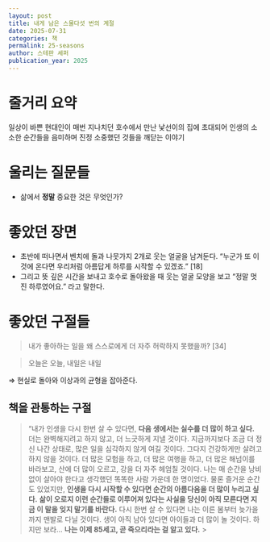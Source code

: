 ```yaml
---
layout: post
title: 내게 남은 스물다섯 번의 계절
date: 2025-07-31
categories: 책
permalink: 25-seasons
author: 스테판 셰퍼
publication_year: 2025
---
```


# 줄거리 요약

일상이 바쁜 현대인이 매번 지나치던 호수에서 만난 낯선이의 집에 초대되어 인생의 소소한 순간들을 음미하며 진정 소중했던 것들을 깨닫는 이야기

# 울리는 질문들

- 삶에서 **정말** 중요한 것은 무엇인가?

# 좋았던 장면

- 초반에 떠나면서 벤치에 돌과 나뭇가지 2개로 웃는 얼굴을 남겨둔다. “누군가 또 이것에 온다면 우리처럼 아름답게 하루를 시작할 수 있겠죠.” [18]
- 그리고 뜻 깊은 시간을 보내고 호수로 돌아왔을 때 웃는 얼굴 모양을 보고 “정말 멋진 하루였어요.” 라고 말한다.

# 좋았던 구절들

> 내가 좋아하는 일을 왜 스스로에게 더 자주 허락하지 못했을까? [34]

> 오늘은 오늘, 내일은 내일

⇒ 현실로 돌아와 이상과의 균형을 잡아준다.

## 책을 관통하는 구절

> “내가 인생을 다시 한번 살 수 있다면, **다음 생에서는 실수를 더 많이 하고 싶다.** 더는 완벽해지려고 하지 않고, 더 느긋하게 지낼 것이다. 지금까지보다 조금 더 정신 나간 상태로, 많은 일을 심각하지 않게 여길 것이다. 그다지 건강하게만 살려고 하지 않을 것이다. 더 많은 모험을 하고, 더 많은 여행을 하고, 더 많은 해넘이를 바라보고, 산에 더 많이 오르고, 강을 더 자주 헤엄칠 것이다. 나는 매 순간을 낭비 없이 살아야 한다고 생각했던 똑똑한 사람 가운데 한 명이었다. 물론 즐거운 순간도 있었지만, **<emphasis>인생을 다시 시작할 수 있다면 순간의 아름다움을 더 많이 누리고 싶다.</emphasis>**
**삶이 오로지 이런 순간들로 이루어져 있다는 사실을 당신이 아직 모른다면 지금 이 말을 잊지 말기를 바란다.** 다시 한번 살 수 있다면 나는 이른 봄부터 늦가을까지 맨발로 다닐 것이다. 생이 아직 남아 있다면 아이들과 더 많이 놀 것이다. 하지만 보라…
**나는 이제 85세고, 곧 죽으리라는 걸 알고 있다.** >
